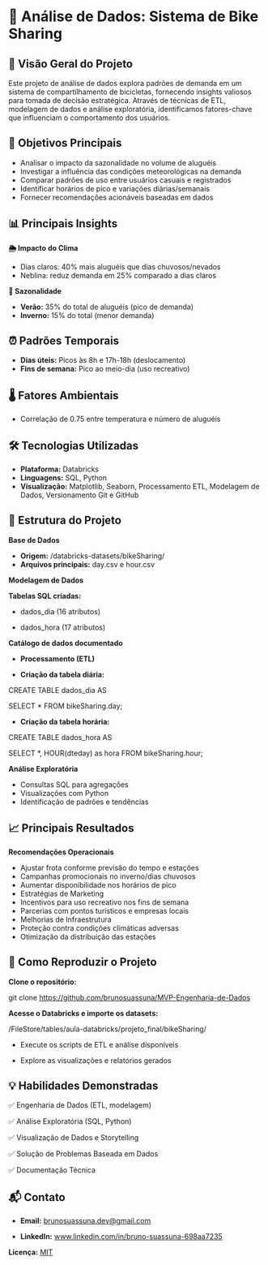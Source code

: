 # 🚴 Análise de Dados: Sistema de Bike Sharing

## 📌 Visão Geral do Projeto
Este projeto de análise de dados explora padrões de demanda em um sistema de compartilhamento de bicicletas, fornecendo insights valiosos para tomada de decisão estratégica. Através de técnicas de ETL, modelagem de dados e análise exploratória, identificamos fatores-chave que influenciam o comportamento dos usuários.

## 🎯 Objetivos Principais
- Analisar o impacto da sazonalidade no volume de aluguéis
- Investigar a influência das condições meteorológicas na demanda
- Comparar padrões de uso entre usuários casuais e registrados
- Identificar horários de pico e variações diárias/semanais
- Fornecer recomendações acionáveis baseadas em dados

## 📊 Principais Insights
**🌦️ Impacto do Clima**

- Dias claros: 40% mais aluguéis que dias chuvosos/nevados
- Neblina: reduz demanda em 25% comparado a dias claros

**📅 Sazonalidade**

- **Verão:** 35% do total de aluguéis (pico de demanda)
- **Inverno:** 15% do total (menor demanda)
## ⏰ Padrões Temporais

- **Dias úteis:** Picos às 8h e 17h-18h (deslocamento)
- **Fins de semana:** Pico ao meio-dia (uso recreativo)
## 🌡️ Fatores Ambientais

- Correlação de 0.75 entre temperatura e número de aluguéis
## 🛠️ Tecnologias Utilizadas
- **Plataforma:**	Databricks
- **Linguagens:**	SQL, Python
- **Visualização:**	Matplotlib, Seaborn,
Processamento	ETL, Modelagem de Dados,
Versionamento	Git e GitHub
## 📂 Estrutura do Projeto
**Base de Dados**
- **Origem:** /databricks-datasets/bikeSharing/
- **Arquivos principais:** day.csv e hour.csv

**Modelagem de Dados**

**Tabelas SQL criadas:**

- dados_dia (16 atributos)

- dados_hora (17 atributos)

**Catálogo de dados documentado**
- **Processamento (ETL)**

- **Criação da tabela diária:**

CREATE TABLE dados_dia AS

SELECT * FROM bikeSharing.day;

- **Criação da tabela horária:**

CREATE TABLE dados_hora AS

SELECT *, HOUR(dteday) as hora FROM bikeSharing.hour;

**Análise Exploratória**

- Consultas SQL para agregações
- Visualizações com Python
- Identificação de padrões e tendências

## 📈 Principais Resultados
**Recomendações Operacionais**

- Ajustar frota conforme previsão do tempo e estações
- Campanhas promocionais no inverno/dias chuvosos
- Aumentar disponibilidade nos horários de pico
- Estratégias de Marketing
- Incentivos para uso recreativo nos fins de semana
- Parcerias com pontos turísticos e empresas locais
- Melhorias de Infraestrutura
- Proteção contra condições climáticas adversas
- Otimização da distribuição das estações

## 🚀 Como Reproduzir o Projeto

**Clone o repositório:**

git clone https://github.com/brunosuassuna/MVP-Engenharia-de-Dados

**Acesse o Databricks e importe os datasets:**

/FileStore/tables/aula-databricks/projeto_final/bikeSharing/

- Execute os scripts de ETL e análise disponíveis

- Explore as visualizações e relatórios gerados

## 💡 Habilidades Demonstradas
✅ Engenharia de Dados (ETL, modelagem)

✅ Análise Exploratória (SQL, Python)

✅ Visualização de Dados e Storytelling

✅ Solução de Problemas Baseada em Dados

✅ Documentação Técnica

## 📬 Contato

- **Email:** brunosuassuna.dev@gmail.com

- **LinkedIn:** www.linkedin.com/in/bruno-suassuna-698aa7235

**Licença:** [MIT](https://opensource.org/license/MIT)
